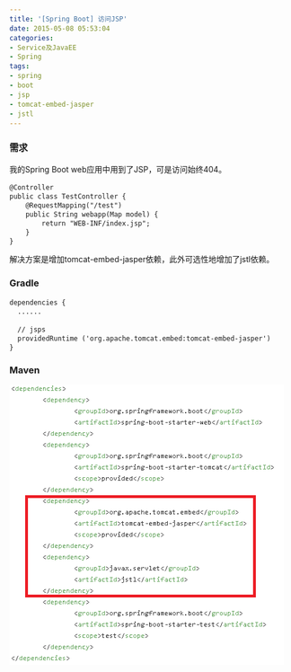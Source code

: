 ```yaml
---
title: '[Spring Boot] 访问JSP'
date: 2015-05-08 05:53:04
categories: 
- Service及JavaEE
- Spring
tags: 
- spring
- boot
- jsp
- tomcat-embed-jasper
- jstl
---
```

### 需求

我的Spring Boot web应用中用到了JSP，可是访问始终404。
```
@Controller
public class TestController {
    @RequestMapping("/test")
    public String webapp(Map model) {
        return "WEB-INF/index.jsp";
    }
}
```
解决方案是增加tomcat-embed-jasper依赖，此外可选性地增加了jstl依赖。

### Gradle

```
dependencies {
  ......
     
  // jsps
  providedRuntime ('org.apache.tomcat.embed:tomcat-embed-jasper')
}
```

### Maven

![[Spring Boot] 访问JSP](/images/2015/5/0026uWfMzy761wmNF8mc2.png)